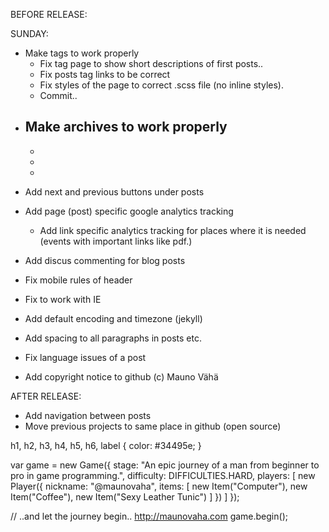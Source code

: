 BEFORE RELEASE:

SUNDAY:

  + Make tags to work properly
    + Fix tag page to show short descriptions of first posts..
    + Fix posts tag links to be correct
    - Fix styles of the page to correct .scss file (no inline styles).
    - Commit..

  - Make archives to work properly
    -
    -
    -
    -

  - Add next and previous buttons under posts

- Add page (post) specific google analytics tracking
  - Add link specific analytics tracking for places where it is needed (events with important links like pdf.)

- Add discus commenting for blog posts
- Fix mobile rules of header
- Fix to work with IE
- Add default encoding and timezone (jekyll)
- Add spacing to all paragraphs in posts etc.
- Fix language issues of a post
- Add copyright notice to github (c) Mauno Vähä

AFTER RELEASE:
- Add navigation between posts
- Move previous projects to same place in github (open source)

h1,
h2,
h3,
h4,
h5,
h6,
label {
  color: #34495e;
}

var game = new Game({
  stage: "An epic journey of a man from beginner to pro in game programming.",
  difficulty: DIFFICULTIES.HARD,
  players: [
    new Player({
      nickname: "@maunovaha",
      items: [ new Item("Computer"),
               new Item("Coffee"),
               new Item("Sexy Leather Tunic") ]
    })
  ]
});

// ..and let the journey begin.. http://maunovaha.com
game.begin();
